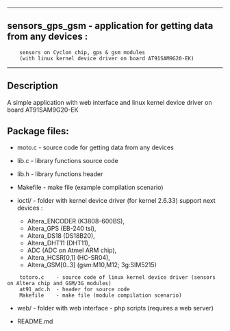 ********************************************************************************
##   sensors_gps_gsm - application for getting data from any devices :
		sensors on Cyclon chip, gps & gsm modules
		(with linux kernel device driver on board AT91SAM9G20-EK)
********************************************************************************

## Description

A simple application with web interface and linux kernel device driver on board AT91SAM9G20-EK

## Package files:

* moto.c		- source code for getting data from any devices
* lib.c		- library functions source code
* lib.h		- library functions header


* Makefile	- make file (example compilation scenario)

* ioctl/		- folder with kernel device driver (for kernel 2.6.33) support next devices : 

    - Altera_ENCODER (K3808-600BS),
    - Altera_GPS (EB-240 tsi),
    - Altera_DS18 (DS18B20),
    - Altera_DHT11 (DHT11),
    - ADC (ADC on Atmel ARM chip),
    - Altera_HCSR[0,1] (HC-SR04),
    - Altera_GSM[0..3] (gsm:M10,M12; 3g:SIM5215)

```
    totoro.c	- source code of linux kernel device driver (sensors on Altera chip and GSM/3G modules)
    at91_adc.h	- header for source code
    Makefile	- make file (module compilation scenario)
```

* web/			- folder with web interface - php scripts (requires a web server)

* README.md



